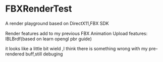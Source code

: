 # FBXRenderTest
A render playground based on DirectX11,FBX SDK　　

Render features add to my previous FBX Animation Upload
features: IBLBrdf(based on learn opengl pbr guide)

it looks like a little bit wield ,I think there is something wrong with my pre-rendered buff,still debuging
